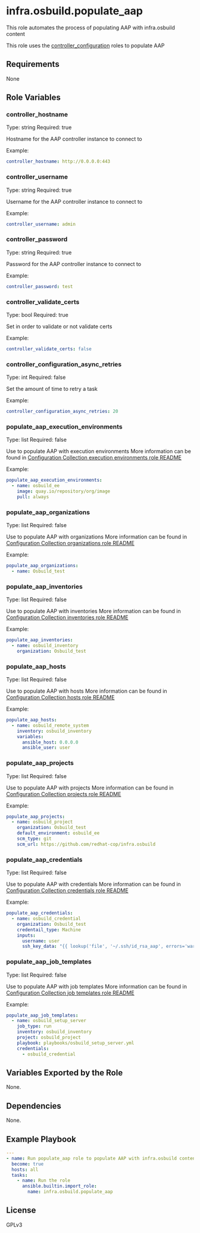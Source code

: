 # infra.osbuild.populate_aap

This role automates the process of populating AAP with infra.osbuild content

This role uses the [controller_configuration](https://github.com/redhat-cop/controller_configuration) roles to populate AAP

## Requirements

None

## Role Variables
### controller_hostname
Type: string
Required: true

Hostname for the AAP controller instance to connect to

Example:
```yaml
controller_hostname: http://0.0.0.0:443
```

### controller_username
Type: string
Required: true

Username for the AAP controller instance to connect to

Example:
```yaml
controller_username: admin
```

### controller_password
Type: string
Required: true

Password for the AAP controller instance to connect to

Example:
```yaml
controller_password: test
```

### controller_validate_certs
Type: bool
Required: true

Set in order to validate or not validate certs

Example:
```yaml
controller_validate_certs: false
```

### controller_configuration_async_retries
Type: int
Required: false

Set the amount of time to retry a task

Example:
```yaml
controller_configuration_async_retries: 20
```

### populate_aap_execution_environments
Type: list
Required: false

Use to populate AAP with execution environments
More information can be found in [Configuration Collection execution environments role README](https://github.com/redhat-cop/controller_configuration/tree/devel/roles/execution_environments)

Example:
```yaml
populate_aap_execution_environments:
  - name: osbuild_ee
    image: quay.io/repository/org/image
    pull: always
```

### populate_aap_organizations
Type: list
Required: false

Use to populate AAP with organizations
More information can be found in [Configuration Collection organizations role README](https://github.com/redhat-cop/controller_configuration/tree/devel/roles/organizations)

Example:
```yaml
populate_aap_organizations: 
  - name: Osbuild_test
```

### populate_aap_inventories
Type: list
Required: false

Use to populate AAP with inventories
More information can be found in [Configuration Collection inventories role README](https://github.com/redhat-cop/controller_configuration/tree/devel/roles/inventories)

Example:
```yaml
populate_aap_inventories:
  - name: osbuild_inventory
    organization: Osbuild_test
```

### populate_aap_hosts
Type: list
Required: false

Use to populate AAP with hosts
More information can be found in [Configuration Collection hosts role README](https://github.com/redhat-cop/controller_configuration/tree/devel/roles/hosts)

Example:
```yaml
populate_aap_hosts:
  - name: osbuild_remote_system
    inventory: osbuild_inventory
    variables:
      ansible_host: 0.0.0.0
      ansible_user: user
```

### populate_aap_projects
Type: list
Required: false

Use to populate AAP with projects
More information can be found in [Configuration Collection projects role README](https://github.com/redhat-cop/controller_configuration/tree/devel/roles/projects)

Example:
```yaml
populate_aap_projects:
  - name: osbuild_project
    organization: Osbuild_test
    default_environment: osbuild_ee
    scm_type: git
    scm_url: https://github.com/redhat-cop/infra.osbuild
```

### populate_aap_credentials
Type: list
Required: false

Use to populate AAP with credentials
More information can be found in [Configuration Collection credentials role README](https://github.com/redhat-cop/controller_configuration/tree/devel/roles/credentials)

Example:
```yaml
populate_aap_credentials:
  - name: osbuild_credential
    organization: Osbuild_test
    credentail_type: Machine
    inputs:
      username: user
      ssh_key_data: "{{ lookup('file', '~/.ssh/id_rsa_aap', errors='warn') }}"
```

### populate_aap_job_templates
Type: list
Required: false

Use to populate AAP with job templates
More information can be found in [Configuration Collection job templates role README](https://github.com/redhat-cop/controller_configuration/tree/devel/roles/job_templates)

Example:
```yaml
populate_aap_job_templates:
  - name: osbuild_setup_server
    job_type: run
    inventory: osbuild_inventory
    project: osbuild_project
    playbook: playbooks/osbuild_setup_server.yml
    credentials:
      - osbuild_credential
```


## Variables Exported by the Role

None.

## Dependencies

None.

## Example Playbook

```yaml
---
- name: Run populate_aap role to populate AAP with infra.osbuild content
  become: true
  hosts: all
  tasks:
    - name: Run the role
      ansible.builtin.import_role:
        name: infra.osbuild.populate_aap
```


## License

GPLv3

